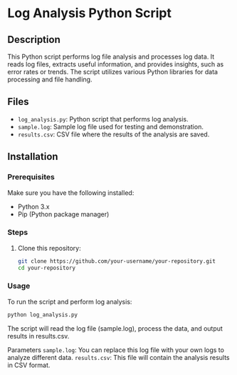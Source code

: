 # Log Analysis Python Script

## Description

This Python script performs log file analysis and processes log data. It reads log files, extracts useful information, and provides insights, such as error rates or trends. The script utilizes various Python libraries for data processing and file handling.

## Files

- `log_analysis.py`: Python script that performs log analysis.
- `sample.log`: Sample log file used for testing and demonstration.
- `results.csv`: CSV file where the results of the analysis are saved.

## Installation

### Prerequisites

Make sure you have the following installed:

- Python 3.x
- Pip (Python package manager)

### Steps

1. Clone this repository:
   ```bash
   git clone https://github.com/your-username/your-repository.git
   cd your-repository
   ```

### Usage

To run the script and perform log analysis:

```bash
python log_analysis.py

```

The script will read the log file (sample.log), process the data, and output results in results.csv.

Parameters
`sample.log`: You can replace this log file with your own logs to analyze different data.
`results.csv`: This file will contain the analysis results in CSV format.
